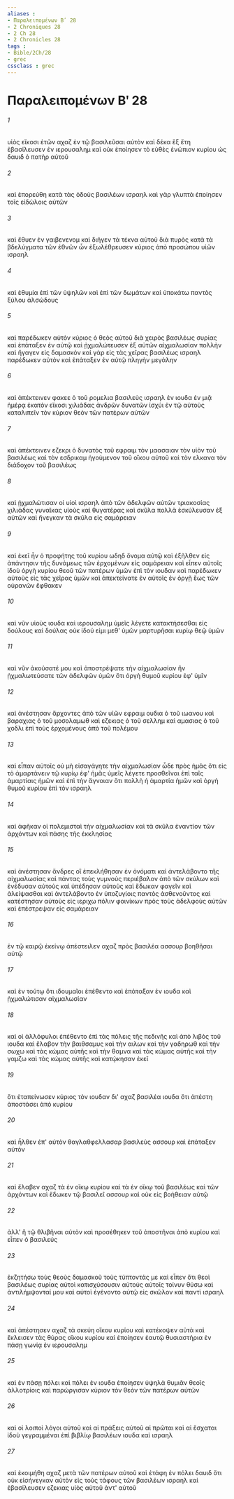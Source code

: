 ```yaml
---
aliases : 
- Παραλειπομένων Βʹ 28
- 2 Chroniques 28
- 2 Ch 28
- 2 Chronicles 28
tags : 
- Bible/2Ch/28
- grec
cssclass : grec
---
```


# Παραλειπομένων Βʹ 28

###### 1
υἱὸς εἴκοσι ἐτῶν αχαζ ἐν τῷ βασιλεῦσαι αὐτὸν καὶ δέκα ἓξ ἔτη ἐβασίλευσεν ἐν ιερουσαλημ καὶ οὐκ ἐποίησεν τὸ εὐθὲς ἐνώπιον κυρίου ὡς δαυιδ ὁ πατὴρ αὐτοῦ
###### 2
καὶ ἐπορεύθη κατὰ τὰς ὁδοὺς βασιλέων ισραηλ καὶ γὰρ γλυπτὰ ἐποίησεν τοῖς εἰδώλοις αὐτῶν
###### 3
καὶ ἔθυεν ἐν γαιβενενομ καὶ διῆγεν τὰ τέκνα αὐτοῦ διὰ πυρὸς κατὰ τὰ βδελύγματα τῶν ἐθνῶν ὧν ἐξωλέθρευσεν κύριος ἀπὸ προσώπου υἱῶν ισραηλ
###### 4
καὶ ἐθυμία ἐπὶ τῶν ὑψηλῶν καὶ ἐπὶ τῶν δωμάτων καὶ ὑποκάτω παντὸς ξύλου ἀλσώδους
###### 5
καὶ παρέδωκεν αὐτὸν κύριος ὁ θεὸς αὐτοῦ διὰ χειρὸς βασιλέως συρίας καὶ ἐπάταξεν ἐν αὐτῷ καὶ ᾐχμαλώτευσεν ἐξ αὐτῶν αἰχμαλωσίαν πολλὴν καὶ ἤγαγεν εἰς δαμασκόν καὶ γὰρ εἰς τὰς χεῖρας βασιλέως ισραηλ παρέδωκεν αὐτόν καὶ ἐπάταξεν ἐν αὐτῷ πληγὴν μεγάλην
###### 6
καὶ ἀπέκτεινεν φακεε ὁ τοῦ ρομελια βασιλεὺς ισραηλ ἐν ιουδα ἐν μιᾷ ἡμέρᾳ ἑκατὸν εἴκοσι χιλιάδας ἀνδρῶν δυνατῶν ἰσχύι ἐν τῷ αὐτοὺς καταλιπεῖν τὸν κύριον θεὸν τῶν πατέρων αὐτῶν
###### 7
καὶ ἀπέκτεινεν εζεκρι ὁ δυνατὸς τοῦ εφραιμ τὸν μαασαιαν τὸν υἱὸν τοῦ βασιλέως καὶ τὸν εσδρικαμ ἡγούμενον τοῦ οἴκου αὐτοῦ καὶ τὸν ελκανα τὸν διάδοχον τοῦ βασιλέως
###### 8
καὶ ᾐχμαλώτισαν οἱ υἱοὶ ισραηλ ἀπὸ τῶν ἀδελφῶν αὐτῶν τριακοσίας χιλιάδας γυναῖκας υἱοὺς καὶ θυγατέρας καὶ σκῦλα πολλὰ ἐσκύλευσαν ἐξ αὐτῶν καὶ ἤνεγκαν τὰ σκῦλα εἰς σαμάρειαν
###### 9
καὶ ἐκεῖ ἦν ὁ προφήτης τοῦ κυρίου ωδηδ ὄνομα αὐτῷ καὶ ἐξῆλθεν εἰς ἀπάντησιν τῆς δυνάμεως τῶν ἐρχομένων εἰς σαμάρειαν καὶ εἶπεν αὐτοῖς ἰδοὺ ὀργὴ κυρίου θεοῦ τῶν πατέρων ὑμῶν ἐπὶ τὸν ιουδαν καὶ παρέδωκεν αὐτοὺς εἰς τὰς χεῖρας ὑμῶν καὶ ἀπεκτείνατε ἐν αὐτοῖς ἐν ὀργῇ ἕως τῶν οὐρανῶν ἔφθακεν
###### 10
καὶ νῦν υἱοὺς ιουδα καὶ ιερουσαλημ ὑμεῖς λέγετε κατακτήσεσθαι εἰς δούλους καὶ δούλας οὐκ ἰδού εἰμι μεθ' ὑμῶν μαρτυρῆσαι κυρίῳ θεῷ ὑμῶν
###### 11
καὶ νῦν ἀκούσατέ μου καὶ ἀποστρέψατε τὴν αἰχμαλωσίαν ἣν ᾐχμαλωτεύσατε τῶν ἀδελφῶν ὑμῶν ὅτι ὀργὴ θυμοῦ κυρίου ἐφ' ὑμῖν
###### 12
καὶ ἀνέστησαν ἄρχοντες ἀπὸ τῶν υἱῶν εφραιμ ουδια ὁ τοῦ ιωανου καὶ βαραχιας ὁ τοῦ μοσολαμωθ καὶ εζεκιας ὁ τοῦ σελλημ καὶ αμασιας ὁ τοῦ χοδλι ἐπὶ τοὺς ἐρχομένους ἀπὸ τοῦ πολέμου
###### 13
καὶ εἶπαν αὐτοῖς οὐ μὴ εἰσαγάγητε τὴν αἰχμαλωσίαν ὧδε πρὸς ἡμᾶς ὅτι εἰς τὸ ἁμαρτάνειν τῷ κυρίῳ ἐφ' ἡμᾶς ὑμεῖς λέγετε προσθεῖναι ἐπὶ ταῖς ἁμαρτίαις ἡμῶν καὶ ἐπὶ τὴν ἄγνοιαν ὅτι πολλὴ ἡ ἁμαρτία ἡμῶν καὶ ὀργὴ θυμοῦ κυρίου ἐπὶ τὸν ισραηλ
###### 14
καὶ ἀφῆκαν οἱ πολεμισταὶ τὴν αἰχμαλωσίαν καὶ τὰ σκῦλα ἐναντίον τῶν ἀρχόντων καὶ πάσης τῆς ἐκκλησίας
###### 15
καὶ ἀνέστησαν ἄνδρες οἳ ἐπεκλήθησαν ἐν ὀνόματι καὶ ἀντελάβοντο τῆς αἰχμαλωσίας καὶ πάντας τοὺς γυμνοὺς περιέβαλον ἀπὸ τῶν σκύλων καὶ ἐνέδυσαν αὐτοὺς καὶ ὑπέδησαν αὐτοὺς καὶ ἔδωκαν φαγεῖν καὶ ἀλείψασθαι καὶ ἀντελάβοντο ἐν ὑποζυγίοις παντὸς ἀσθενοῦντος καὶ κατέστησαν αὐτοὺς εἰς ιεριχω πόλιν φοινίκων πρὸς τοὺς ἀδελφοὺς αὐτῶν καὶ ἐπέστρεψαν εἰς σαμάρειαν
###### 16
ἐν τῷ καιρῷ ἐκείνῳ ἀπέστειλεν αχαζ πρὸς βασιλέα ασσουρ βοηθῆσαι αὐτῷ
###### 17
καὶ ἐν τούτῳ ὅτι ιδουμαῖοι ἐπέθεντο καὶ ἐπάταξαν ἐν ιουδα καὶ ᾐχμαλώτισαν αἰχμαλωσίαν
###### 18
καὶ οἱ ἀλλόφυλοι ἐπέθεντο ἐπὶ τὰς πόλεις τῆς πεδινῆς καὶ ἀπὸ λιβὸς τοῦ ιουδα καὶ ἔλαβον τὴν βαιθσαμυς καὶ τὴν αιλων καὶ τὴν γαδηρωθ καὶ τὴν σωχω καὶ τὰς κώμας αὐτῆς καὶ τὴν θαμνα καὶ τὰς κώμας αὐτῆς καὶ τὴν γαμζω καὶ τὰς κώμας αὐτῆς καὶ κατῴκησαν ἐκεῖ
###### 19
ὅτι ἐταπείνωσεν κύριος τὸν ιουδαν δι' αχαζ βασιλέα ιουδα ὅτι ἀπέστη ἀποστάσει ἀπὸ κυρίου
###### 20
καὶ ἦλθεν ἐπ' αὐτὸν θαγλαθφελλασαρ βασιλεὺς ασσουρ καὶ ἐπάταξεν αὐτόν
###### 21
καὶ ἔλαβεν αχαζ τὰ ἐν οἴκῳ κυρίου καὶ τὰ ἐν οἴκῳ τοῦ βασιλέως καὶ τῶν ἀρχόντων καὶ ἔδωκεν τῷ βασιλεῖ ασσουρ καὶ οὐκ εἰς βοήθειαν αὐτῷ
###### 22
ἀλλ' ἢ τῷ θλιβῆναι αὐτὸν καὶ προσέθηκεν τοῦ ἀποστῆναι ἀπὸ κυρίου καὶ εἶπεν ὁ βασιλεύς
###### 23
ἐκζητήσω τοὺς θεοὺς δαμασκοῦ τοὺς τύπτοντάς με καὶ εἶπεν ὅτι θεοὶ βασιλέως συρίας αὐτοὶ κατισχύσουσιν αὐτούς αὐτοῖς τοίνυν θύσω καὶ ἀντιλήμψονταί μου καὶ αὐτοὶ ἐγένοντο αὐτῷ εἰς σκῶλον καὶ παντὶ ισραηλ
###### 24
καὶ ἀπέστησεν αχαζ τὰ σκεύη οἴκου κυρίου καὶ κατέκοψεν αὐτὰ καὶ ἔκλεισεν τὰς θύρας οἴκου κυρίου καὶ ἐποίησεν ἑαυτῷ θυσιαστήρια ἐν πάσῃ γωνίᾳ ἐν ιερουσαλημ
###### 25
καὶ ἐν πάσῃ πόλει καὶ πόλει ἐν ιουδα ἐποίησεν ὑψηλὰ θυμιᾶν θεοῖς ἀλλοτρίοις καὶ παρώργισαν κύριον τὸν θεὸν τῶν πατέρων αὐτῶν
###### 26
καὶ οἱ λοιποὶ λόγοι αὐτοῦ καὶ αἱ πράξεις αὐτοῦ αἱ πρῶται καὶ αἱ ἔσχαται ἰδοὺ γεγραμμέναι ἐπὶ βιβλίῳ βασιλέων ιουδα καὶ ισραηλ
###### 27
καὶ ἐκοιμήθη αχαζ μετὰ τῶν πατέρων αὐτοῦ καὶ ἐτάφη ἐν πόλει δαυιδ ὅτι οὐκ εἰσήνεγκαν αὐτὸν εἰς τοὺς τάφους τῶν βασιλέων ισραηλ καὶ ἐβασίλευσεν εζεκιας υἱὸς αὐτοῦ ἀντ' αὐτοῦ
